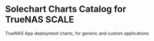 # Solechart Charts Catalog for TrueNAS SCALE
TrueNAS App deployment charts, for generic and custom applications
